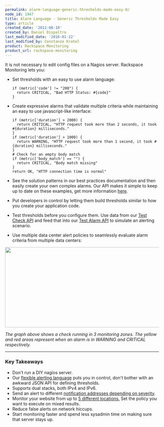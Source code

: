 ```yaml
---
permalink: alarm-language-generic-thresholds-made-easy-0/
node_id: 1947
title: Alarm Language - Generic Thresholds Made Easy
type: article
created_date: '2012-08-10'
created_by: Daniel Dispaltro
last_modified_date: '2016-01-22'
last_modified_by: Constanze Kratel
product: Rackspace Monitoring
product_url: rackspace-monitoring
---
```


It is not necessary to edit config files on a Nagios server. Rackspace
Monitoring lets you:

-   Set thresholds with an easy to use alarm language:

        if (metric['code'] != "200") {
          return CRITICAL, "Bad HTTP Status: #{code}"
        }

-   Create expressive alarms that validate multiple criteria while
    maintaining an easy to use javascript-like interface:

        if (metric['duration'] > 2000) {
          return CRITICAL, "HTTP request took more than 2 seconds, it took #{duration} milliseconds."
        }
        if (metric['duration'] > 1000) {
          return WARNING, "HTTP request took more than 1 second, it took #{duration} milliseconds."
        }
        # Check for an empty body match
        if (metric['body_match'] == "") {
          return CRITICAL, "Body match missing"
        }
        return OK, "HTTP connection time is normal"

-   See the solution patterns in our best practices documentation and
    then easily create your own complex alarms. Our API makes it simple
    to keep up to date on these examples, get more information
    [here](https://developer.rackspace.com/docs/cloud-monitoring/v1/developer-guide/#document-api-operations/alarm-example-operations).
-   Put developers in control by letting them build thresholds similar
    to how you create your application code.
-   Test thresholds before you configure them. Use data from our [Test
    Check
    API](https://developer.rackspace.com/docs/cloud-monitoring/v1/developer-guide/#testing-the-check)
    and feed that into our [Test Alarm
    API](https://developer.rackspace.com/docs/cloud-monitoring/v1/developer-guide/#test-an-alarm)
    to simulate an alerting scenario.
-   Use multiple data center alert policies to seamlessly evaluate alarm
    criteria from multiple data centers:

<img src="{% asset_path rackspace-monitoring/alarm-language-generic-thresholds-made-easy/Alarm%20Visualization_0.png %}" width="717" height="262" />

*The graph above shows a check running in 3 monitoring zones. The yellow
and red areas represent when an alarm is in WARNING and CRITICAL
respectively.*

------------------------------------------------------------------------

### Key Takeaways

-   Don't run a DIY nagios server.
-   Our [flexible alerting
    language](https://developer.rackspace.com/docs/cloud-monitoring/v1/developer-guide/#alarm-language)
    puts you in control, don't bother with an awkward JSON API for
    defining thresholds.
-   Supports dual stacks, both IPv4 and IPv6.
-   Send an alert to different [notification addresses depending on
    severity](https://developer.rackspace.com/docs/cloud-monitoring/v1/developer-guide/#document-api-operations/notification-plans-operations).
-   Monitor your website from up to [5
    different locations.](https://developer.rackspace.com/docs/cloud-monitoring/v1/developer-guide/#listing-monitoring-zones)
    Set the policy you want to execute on mixed results.
-   Reduce false alerts on network hiccups.
-   Start monitoring faster and spend less sysadmin time on making sure
    that server stays up.

